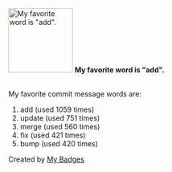 <img src="https://my-badges.github.io/my-badges/favorite-word.png" alt="My favorite word is &quot;add&quot;." title="My favorite word is &quot;add&quot;." width="128">
<strong>My favorite word is &quot;add&quot;.</strong>
<br><br>

My favorite commit message words are:

1. add (used 1059 times)
2. update (used 751 times)
3. merge (used 560 times)
4. fix (used 421 times)
5. bump (used 420 times)


Created by <a href="https://github.com/my-badges/my-badges">My Badges</a>